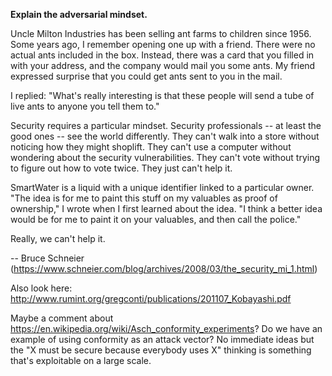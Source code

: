 **Explain the adversarial mindset.**

Uncle Milton Industries has been selling ant farms to children since 1956. Some years ago, I remember opening one up with a friend. There were no actual ants included in the box. Instead, there was a card that you filled in with your address, and the company would mail you some ants. My friend expressed surprise that you could get ants sent to you in the mail.

I replied: "What's really interesting is that these people will send a tube of live ants to anyone you tell them to."

Security requires a particular mindset. Security professionals -- at least the good ones -- see the world differently. They can't walk into a store without noticing how they might shoplift. They can't use a computer without wondering about the security vulnerabilities. They can't vote without trying to figure out how to vote twice. They just can't help it.

SmartWater is a liquid with a unique identifier linked to a particular owner. "The idea is for me to paint this stuff on my valuables as proof of ownership," I wrote when I first learned about the idea. "I think a better idea would be for me to paint it on your valuables, and then call the police."

Really, we can't help it.

-- Bruce Schneier (https://www.schneier.com/blog/archives/2008/03/the_security_mi_1.html)

Also look here: http://www.rumint.org/gregconti/publications/201107_Kobayashi.pdf

Maybe a comment about <https://en.wikipedia.org/wiki/Asch_conformity_experiments>? Do we have an example of using conformity as an attack vector? No immediate ideas but the "X must be secure because everybody uses X" thinking is something that's exploitable on a large scale.
